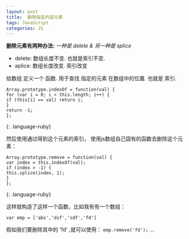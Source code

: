 ```yaml
---
layout: post
title:  删除指定内容元素
tags: JavaScript
categories: JS
---
```


**删除元素有两种办法:**
*一种是 delete & 另一种是 splice*

- delete: 数组长度不变. 也就是索引不变.
- aplice: 数组长度改变. 索引改变






给数组 定义一个 函数.
用于查找 指定的元素 在数组中的位置. 也就是 索引.

~~~
Array.prototype.indexOf = function(val) {
for (var i = 0; i < this.length; i++) {
if (this[i] == val) return i;
}
return -1;
};
~~~
{: .language-ruby}


然后使用通过得到这个元素的索引，
使用js数组自己固有的函数去删除这个元素：

~~~
Array.prototype.remove = function(val) {
var index = this.indexOf(val);
if (index > -1) {
this.splice(index, 1);
}
};
~~~
{: .language-ruby}




这样就构造了这样一个函数，比如我有有一个数组：




`var emp = ['abs','dsf','sdf','fd']`

假如我们要删除其中的 'fd' ,就可以使用：
`emp.remove('fd');`
...





























